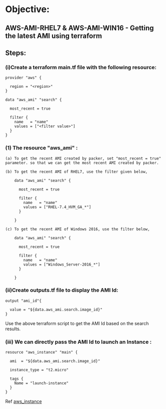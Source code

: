 # Objective:
## AWS-AMI-RHEL7 & AWS-AMI-WIN16 - Getting the latest AMI using terraform


## Steps:

### (i)Create a terraform main.tf file with the following resource:


	provider "aws" {

	  region = "<region>"
	}

	data "aws_ami" "search" {

	  most_recent = true

	  filter {
	    name   = "name"
	    values = ["<filter value>"]
	  }
	}


### (1) The resource "aws_ami" :

	(a) To get the recent AMI created by packer, set "most_recent = true" parameter. so that we can get the most recent AMI created by packer.

	(b) To get the recent AMI of RHEL7, use the filter given below,
		
		data "aws_ami" "search" {

		  most_recent = true

		  filter {
		    name   = "name"
		    values = ["RHEL-7.4_HVM_GA_*"]
		  }

		}

	(c) To get the recent AMI of Windows 2016, use the filter below,

		data "aws_ami" "search" {

		  most_recent = true

		  filter {
		    name   = "name"
		    values = ["Windows_Server-2016_*"]
		  }

		}

### (ii)Create outputs.tf file to display the AMI Id:
	
	output "ami_id"{

	  value = "${data.aws_ami.search.image_id}"
	}

Use the above terraform script to get the AMI Id based on the search results.


### (iii) We can directly pass the AMI Id to launch an Instance : 

	resource "aws_instance" "main" {

	  ami  = "${data.aws_ami.search.image_id}"

	  instance_type = "t2.micro"

	  tags {
	    Name = "launch-instance"
	  }
	}

Ref [aws_instance](https://www.terraform.io/docs/providers/aws/r/instance.html)






